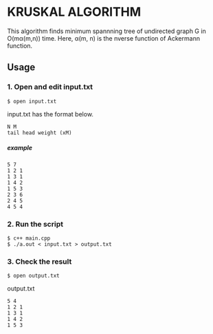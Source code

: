 # KRUSKAL ALGORITHM

This algorithm finds minimum spannning tree of undirected graph G in O(mα(m,n)) time. Here, α(m, n) is the nverse function of Ackermann function.

## Usage

### 1. Open and edit input.txt

```
$ open input.txt
```

input.txt has the format below.

```
N M
tail head weight (xM)
```

##### example
```
5 7
1 2 1
1 3 1
1 4 2
1 5 3
2 3 6
2 4 5
4 5 4
```

### 2. Run the script

```
$ c++ main.cpp
$ ./a.out < input.txt > output.txt
```

### 3. Check the result

```
$ open output.txt
```

output.txt
```
5 4
1 2 1
1 3 1
1 4 2
1 5 3
```

